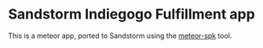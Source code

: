 # Sandstorm Indiegogo Fulfillment app

This is a meteor app, ported to Sandstorm using the [meteor-spk](https://github.com/sandstorm-io/meteor-spk) tool.

